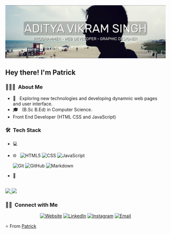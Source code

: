 <img src="https://raw.githubusercontent.com/AVS1508/AVS1508/master/assets/Aditya%20Vikram%20Singh%20Banner.png">

<h2> Hey there! I'm Patrick</h2>

<h3> 👨🏻‍💻 &nbsp;About Me </h3>

- 🤔 &nbsp; Exploring new technologies and developing dynamnic web pages and user interface.
- 🎓 &nbsp; (B.Sc B.Ed) in Computer Science.
-  Front End Developer (HTML CSS and JavaScript)
<h3> 🛠 &nbsp;Tech Stack</h3>

- 💻 &nbsp;
  
- 🌐 &nbsp;
  ![HTML5](https://img.shields.io/badge/-HTML5-333333?style=flat&logo=HTML5)
  ![CSS](https://img.shields.io/badge/-CSS-333333?style=flat&logo=CSS3&logoColor=1572B6)
  ![JavaScript](https://img.shields.io/badge/-JavaScript-333333?style=flat&logo=javascript)
  
  ![Git](https://img.shields.io/badge/-Git-333333?style=flat&logo=git)
  ![GitHub](https://img.shields.io/badge/-GitHub-333333?style=flat&logo=github)
  ![Markdown](https://img.shields.io/badge/-Markdown-333333?style=flat&logo=markdown)
- 🔧 &nbsp;
  
<br/>

<a href="https://github.com/AVS1508">
  <img height="180em" src="https://github-readme-stats.vercel.app/api?username=patoogbodo&theme=buefy&show_icons=true" />
  <img height="180em" src="https://github-readme-stats.vercel.app/api/top-langs/?username=patoogbodo&theme=buefy&layout=compact" />
</a>

<br/>

<h3> 🤝🏻 &nbsp;Connect with Me </h3>

<p align="center">
<a href="https://www.patoogbodo.com/"><img alt="Website" src="https://img.shields.io/badge/Website-www.patoogbodo.com-blue?style=flat-square&logo=google-chrome"></a>
<a href="https://www.linkedin.com/in/8/"><img alt="LinkedIn" src="https://img.shields.io/badge/LinkedIn-%20%20Singh-blue?style=flat-square&logo=linkedin"></a>
<a href="https://www.instagram.com/iam_simsi/"><img alt="Instagram" src="https://img.shields.io/badge/Instagram-iam_simsi-blue?style=flat-square&logo=instagram"></a>
<a href="mailto:ogbodopatrick98"><img alt="Email" src="https://img.shields.io/badge/Email-ogbodopatrick98-blue?style=flat-square&logo=gmail"></a>
</p>

⭐️ From [Patrick](https://github.com/patoogbodo)
